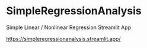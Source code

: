 # SimpleRegressionAnalysis
Simple Linear / Nonlinear Regression Streamlit App

https://simpleregressionanalysis.streamlit.app/
